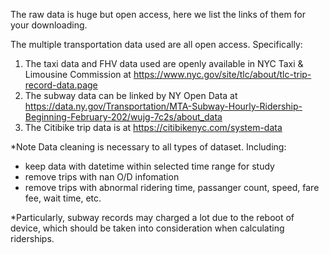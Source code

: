 
The raw data is huge but open access, here we list the links of them for your downloading.

The multiple transportation data used are all open access. Specifically:
1. The taxi data and FHV data used are openly available in NYC Taxi & Limousine Commission at https://www.nyc.gov/site/tlc/about/tlc-trip-record-data.page
2. The subway data can be linked by NY Open Data at https://data.ny.gov/Transportation/MTA-Subway-Hourly-Ridership-Beginning-February-202/wujg-7c2s/about_data
3. The Citibike trip data is at https://citibikenyc.com/system-data

*Note Data cleaning is necessary to all types of dataset. Including:
* keep data with datetime within selected time range for study
* remove trips with nan O/D infomation
* remove trips with abnormal ridering time, passanger count, speed, fare fee, wait time, etc.

*Particularly, subway records may charged a lot due to the reboot of device, which should be taken into consideration when calculating riderships.
